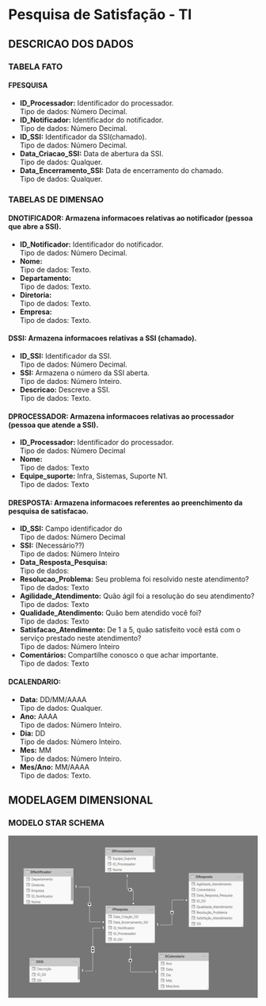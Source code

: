 # Pesquisa de Satisfação - TI

## DESCRICAO DOS DADOS

### TABELA FATO

#### FPESQUISA
* **ID_Processador:** Identificador do processador.<br>
   Tipo de dados: Número Decimal.
* **ID_Notificador:** Identificador do notificador.<br>
   Tipo de dados: Número Decimal.
* **ID_SSI:** Identificador da SSI(chamado).<br>
   Tipo de dados: Número Decimal.
* **Data_Criacao_SSI:** Data de abertura da SSI.<br>
   Tipo de dados: Qualquer.
* **Data_Encerramento_SSI:** Data de encerramento do chamado.<br>
   Tipo de dados: Qualquer.

### TABELAS DE DIMENSAO

#### DNOTIFICADOR: Armazena informacoes relativas ao notificador (pessoa que abre a SSI).<br>
* **ID_Notificador:** Identificador do notificador.<br>
   Tipo de dados: Número Decimal.
* **Nome:** <br>
   Tipo de dados: Texto.
* **Departamento:** <br>
   Tipo de dados: Texto.
* **Diretoria:** <br>
   Tipo de dados: Texto.
* **Empresa:** <br>
   Tipo de dados: Texto.

#### DSSI: Armazena informacoes relativas a SSI (chamado).<br>
* **ID_SSI:** Identificador da SSI.<br>
   Tipo de dados: Número Decimal.
* **SSI:** Armazena o número da SSI aberta. <br>
   Tipo de dados: Número Inteiro.
* **Descricao:** Descreve a SSI.<br>
   Tipo de dados: Texto.

#### DPROCESSADOR: Armazena informacoes relativas ao processador (pessoa que atende a SSI).<br>
* **ID_Processador:** Identificador do processador.<br>
   Tipo de dados: Número Decimal
* **Nome:** <br>
   Tipo de dados: Texto
* **Equipe_suporte:** Infra, Sistemas, Suporte N1.<br>
   Tipo de dados: Texto

#### DRESPOSTA: Armazena informacoes referentes ao preenchimento da pesquisa de satisfacao.<br>
* **ID_SSI:** Campo identificador do<br>
   Tipo de dados: Número Decimal
* **SSI:** (Necessário??)<br>
   Tipo de dados: Número Inteiro
* **Data_Resposta_Pesquisa:** <br>
   Tipo de dados:
* **Resolucao_Problema:** Seu problema foi resolvido neste atendimento? <br>
   Tipo de dados: Texto
* **Agilidade_Atendimento:** Quão ágil foi a resolução do seu atendimento?<br>
   Tipo de dados: Texto
* **Qualidade_Atendimento:** Quão bem atendido você foi?<br>
   Tipo de dados: Texto
* **Satisfacao_Atendimento:** De 1 a 5, quão satisfeito você está com o serviço prestado neste atendimento?<br>
   Tipo de dados: Número Inteiro
* **Comentários:** Compartilhe conosco o que achar importante.<br>
   Tipo de dados: Texto


#### DCALENDARIO:
* **Data:** DD/MM/AAAA<br>
   Tipo de dados: Qualquer.
* **Ano:** AAAA<br>
   Tipo de dados: Número Inteiro.
* **Dia:** DD<br>
   Tipo de dados: Número Inteiro.
* **Mes:** MM<br>
   Tipo de dados: Número Inteiro.
* **Mes/Ano:** MM/AAAA<br>
   Tipo de dados: Texto.


## MODELAGEM DIMENSIONAL

### MODELO STAR SCHEMA

![Alt text](https://github.com/danielasalomao/pesquisa/blob/v1/Star_Schema.png)

